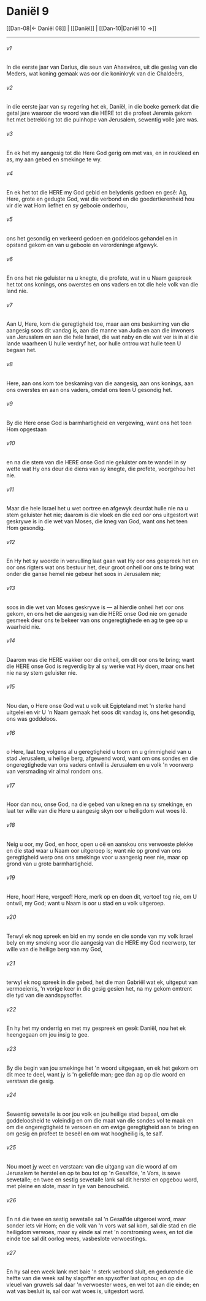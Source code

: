 # Daniël 9

[[Dan-08|← Daniël 08]] | [[Daniël]] | [[Dan-10|Daniël 10 →]]
***

###### v1
In die eerste jaar van Daríus, die seun van Ahasvéros, uit die geslag van die Meders, wat koning gemaak was oor die koninkryk van die Chaldeërs, 
###### v2
in die eerste jaar van sy regering het ek, Daniël, in die boeke gemerk dat die getal jare waaroor die woord van die HERE tot die profeet Jeremia gekom het met betrekking tot die puinhope van Jerusalem, sewentig volle jare was. 
###### v3
En ek het my aangesig tot die Here God gerig om met vas, en in roukleed en as, my aan gebed en smekinge te wy. 
###### v4
En ek het tot die HERE my God gebid en belydenis gedoen en gesê: Ag, Here, grote en gedugte God, wat die verbond en die goedertierenheid hou vir die wat Hom liefhet en sy gebooie onderhou, 
###### v5
ons het gesondig en verkeerd gedoen en goddeloos gehandel en in opstand gekom en van u gebooie en verordeninge afgewyk. 
###### v6
En ons het nie geluister na u knegte, die profete, wat in u Naam gespreek het tot ons konings, ons owerstes en ons vaders en tot die hele volk van die land nie. 
###### v7
Aan U, Here, kom die geregtigheid toe, maar aan ons beskaming van die aangesig soos dit vandag is, aan die manne van Juda en aan die inwoners van Jerusalem en aan die hele Israel, die wat naby en die wat ver is in al die lande waarheen U hulle verdryf het, oor hulle ontrou wat hulle teen U begaan het. 
###### v8
Here, aan ons kom toe beskaming van die aangesig, aan ons konings, aan ons owerstes en aan ons vaders, omdat ons teen U gesondig het. 
###### v9
By die Here onse God is barmhartigheid en vergewing, want ons het teen Hom opgestaan 
###### v10
en na die stem van die HERE onse God nie geluister om te wandel in sy wette wat Hy ons deur die diens van sy knegte, die profete, voorgehou het nie. 
###### v11
Maar die hele Israel het u wet oortree en afgewyk deurdat hulle nie na u stem geluister het nie; daarom is die vloek en die eed oor ons uitgestort wat geskrywe is in die wet van Moses, die kneg van God, want ons het teen Hom gesondig. 
###### v12
En Hy het sy woorde in vervulling laat gaan wat Hy oor ons gespreek het en oor ons rigters wat ons bestuur het, deur groot onheil oor ons te bring wat onder die ganse hemel nie gebeur het soos in Jerusalem nie; 
###### v13
soos in die wet van Moses geskrywe is — al hierdie onheil het oor ons gekom, en ons het die aangesig van die HERE onse God nie om genade gesmeek deur ons te bekeer van ons ongeregtighede en ag te gee op u waarheid nie. 
###### v14
Daarom was die HERE wakker oor die onheil, om dit oor ons te bring; want die HERE onse God is regverdig by al sy werke wat Hy doen, maar ons het nie na sy stem geluister nie. 
###### v15
Nou dan, o Here onse God wat u volk uit Egipteland met 'n sterke hand uitgelei en vir U 'n Naam gemaak het soos dit vandag is, ons het gesondig, ons was goddeloos. 
###### v16
o Here, laat tog volgens al u geregtigheid u toorn en u grimmigheid van u stad Jerusalem, u heilige berg, afgewend word, want om ons sondes en die ongeregtighede van ons vaders ontwil is Jerusalem en u volk 'n voorwerp van versmading vir almal rondom ons. 
###### v17
Hoor dan nou, onse God, na die gebed van u kneg en na sy smekinge, en laat ter wille van die Here u aangesig skyn oor u heiligdom wat woes lê. 
###### v18
Neig u oor, my God, en hoor, open u oë en aanskou ons verwoeste plekke en die stad waar u Naam oor uitgeroep is; want nie op grond van ons geregtigheid werp ons ons smekinge voor u aangesig neer nie, maar op grond van u grote barmhartigheid. 
###### v19
Here, hoor! Here, vergeef! Here, merk op en doen dit, vertoef tog nie, om U ontwil, my God; want u Naam is oor u stad en u volk uitgeroep. 
###### v20
Terwyl ek nog spreek en bid en my sonde en die sonde van my volk Israel bely en my smeking voor die aangesig van die HERE my God neerwerp, ter wille van die heilige berg van my God, 
###### v21
terwyl ek nog spreek in die gebed, het die man Gabriël wat ek, uitgeput van vermoeienis, 'n vorige keer in die gesig gesien het, na my gekom omtrent die tyd van die aandspysoffer. 
###### v22
En hy het my onderrig en met my gespreek en gesê: Daniël, nou het ek heengegaan om jou insig te gee. 
###### v23
By die begin van jou smekinge het 'n woord uitgegaan, en ek het gekom om dit mee te deel, want jy is 'n geliefde man; gee dan ag op die woord en verstaan die gesig. 
###### v24
Sewentig sewetalle is oor jou volk en jou heilige stad bepaal, om die goddeloosheid te voleindig en om die maat van die sondes vol te maak en om die ongeregtigheid te versoen en om ewige geregtigheid aan te bring en om gesig en profeet te beseël en om wat hoogheilig is, te salf. 
###### v25
Nou moet jy weet en verstaan: van die uitgang van die woord af om Jerusalem te herstel en op te bou tot op 'n Gesalfde, 'n Vors, is sewe sewetalle; en twee en sestig sewetalle lank sal dit herstel en opgebou word, met pleine en slote, maar in tye van benoudheid. 
###### v26
En ná die twee en sestig sewetalle sal 'n Gesalfde uitgeroei word, maar sonder iets vir Hom; en die volk van 'n vors wat sal kom, sal die stad en die heiligdom verwoes, maar sy einde sal met 'n oorstroming wees, en tot die einde toe sal dit oorlog wees, vasbeslote verwoestings. 
###### v27
En hy sal een week lank met baie 'n sterk verbond sluit, en gedurende die helfte van die week sal hy slagoffer en spysoffer laat ophou; en op die vleuel van gruwels sal daar 'n verwoester wees, en wel tot aan die einde; en wat vas besluit is, sal oor wat woes is, uitgestort word. 
